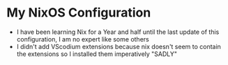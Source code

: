 # My NixOS Configuration
 - I have been learning Nix for a Year and half until the last update of this configuration, I am no expert like some others
 - I didn't add VScodium extensions because nix doesn't seem to contain the extensions so I installed them imperatively "SADLY"